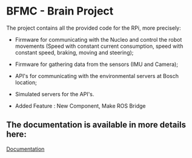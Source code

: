 # BFMC - Brain Project

The project contains all the provided code for the RPi, more precisely:
- Firmware for communicating with the Nucleo and control the robot movements (Speed with constant current consumption, speed with constant speed, braking, moving and steering);
- Firmware for gathering data from the sensors (IMU and Camera);
- API's for communicating with the environmental servers at Bosch location;
- Simulated servers for the API's.

- Added Feature : New Component, Make ROS Bridge 

## The documentation is available in more details here:
[Documentation](https://bosch-future-mobility-challenge-documentation.readthedocs-hosted.com/)
